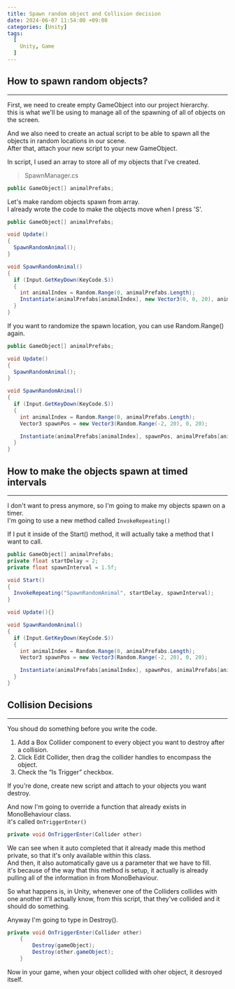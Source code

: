 ```yaml
---
title: Spawn random object and Collision decision
date: 2024-06-07 11:54:00 +09:00
categories: [Unity]
tags:
  [
    Unity, Game
  ]
---
```


How to spawn random objects?
----------------------------
*****

First, we need to create empty GameObject into our project hierarchy.   
this is what we'll be using to manage all of the spawning of all of objects on the screen.   

And we also need to create an actual script to be able to spawn all the objects in random locations in our scene.  
After that, attach your new script to your new GameObject.

In script, I used an array to store all of my objects that I've created.

> SpawnManager.cs

```c#
public GameObject[] animalPrefabs;
```

Let's make random objects spawn from array.   
I already wrote the code to make the objects move when I press 'S'.   

```c#
public GameObject[] animalPrefabs;

void Update()
{
  SpawnRandomAnimal();
}

void SpawnRandomAnimal()
{
  if (Input.GetKeyDown(KeyCode.S))
  {
    int animalIndex = Random.Range(0, animalPrefabs.Length);
    Instantiate(animalPrefabs[animalIndex], new Vector3(0, 0, 20), animalPrefabs[animalIndex].transform.rotation);
  }
}
```

If you want to randomize the spawn location, you can use Random.Range() again.   
```c#
public GameObject[] animalPrefabs;

void Update()
{
  SpawnRandomAnimal();
}

void SpawnRandomAnimal()
{
  if (Input.GetKeyDown(KeyCode.S))
  {
    int animalIndex = Random.Range(0, animalPrefabs.Length);
    Vector3 spawnPos = new Vector3(Random.Range(-2, 20), 0, 20);

    Instantiate(animalPrefabs[animalIndex], spawnPos, animalPrefabs[animalIndex].transform.rotation);
  }
}
```

How to make the objects spawn at timed intervals
--------------------------------------------------
*****

I don't want to press anymore, so I'm going to make my objects spawn on a timer.   
I'm going to use a new method called ```InvokeRepeating()```

If I put it inside of the Start() method, it will actually take a method that I want to call.

```c#
public GameObject[] animalPrefabs;
private float startDelay = 2;
private float spawnInterval = 1.5f;

void Start()
{
  InvokeRepeating("SpawnRandomAnimal", startDelay, spawnInterval);
}

void Update(){}

void SpawnRandomAnimal()
{
  if (Input.GetKeyDown(KeyCode.S))
  {
    int animalIndex = Random.Range(0, animalPrefabs.Length);
    Vector3 spawnPos = new Vector3(Random.Range(-2, 20), 0, 20);

    Instantiate(animalPrefabs[animalIndex], spawnPos, animalPrefabs[animalIndex].transform.rotation);
  }
}
```


Collision Decisions
--------------------
*****

You shoud do something before you write the code.    
1. Add a Box Collider component to every object you want to destroy after a collision.
2. Click Edit Collider, then drag the collider handles to encompass the object.
3. Check the “Is Trigger” checkbox.

If you're done, create new script and attach to your objects you want destroy.

And now I'm going to override a function that already exists in MonoBehaviour class.   
it's called ```OnTriggerEnter()```   

```c#
private void OnTriggerEnter(Collider other)
```

We can see when it auto completed that it already made this method private, so that it's only available within this class.   
And then, it also automatically gave us a parameter that we have to fill.    
it's because of the way that this method is setup, it actually is already pulling all of the information in from MonoBehaviour.   

So what happens is, in Unity, whenever one of the Colliders collides with one another it'll actually know, from this script, that they've collided and it should do something.   

Anyway I'm going to type in Destroy().

```c#
private void OnTriggerEnter(Collider other)
    {
        Destroy(gameObject);
        Destroy(other.gameObject);
    }
```

Now in your game, when your object collided with oher object, it desroyed itself.